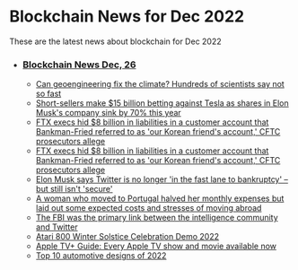 # Blockchain News for Dec 2022
These are the latest news about blockchain for Dec 2022
- ### [Blockchain News Dec, 26](./26)
    - [Can geoengineering fix the climate? Hundreds of scientists say not so fast](https://www.theguardian.com/environment/2022/dec/25/can-controversial-geoengineering-fix-climate-crisis) 
    - [Short-sellers make $15 billion betting against Tesla as shares in Elon Musk's company sink by 70% this year](https://www.businessinsider.com/short-sellers-made-15-billion-betting-against-tesla-shares-2022-12) 
    - [FTX execs hid $8 billion in liabilities in a customer account that Bankman-Fried referred to as 'our Korean friend's account,' CFTC prosecutors allege](https://markets.businessinsider.com/news/currencies/alameda-billion-in-liabilities-in-korean-friends-account-2022-12) 
    - [FTX execs hid $8 billion in liabilities in a customer account that Bankman-Fried referred to as 'our Korean friend's account,' CFTC prosecutors allege](https://www.businessinsider.com/alameda-billion-in-liabilities-in-korean-friends-account-2022-12) 
    - [Elon Musk says Twitter is no longer 'in the fast lane to bankruptcy' – but still isn't 'secure'](https://www.businessinsider.com/elon-musk-twitter-no-longer-in-fast-lane-to-bankruptcy-2022-12) 
    - [A woman who moved to Portugal halved her monthly expenses but laid out some expected costs and stresses of moving abroad](https://www.businessinsider.com/moving-to-portugal-saved-money-but-had-surprising-costs-2022-12) 
    - [The FBI was the primary link between the intelligence community and Twitter](https://threadreaderapp.com/thread/1606701397109796866.html) 
    - [Atari 800 Winter Solstice Celebration Demo 2022](https://8bitworkshop.com/docs/posts/2022/happy-holidays-2022.html) 
    - [Apple TV+ Guide: Every Apple TV show and movie available now](https://9to5mac.com/2022/12/25/apple-tv-plus-tv-shows-movies-guide/) 
    - [Top 10 automotive designs of 2022](https://www.yankodesign.com/2022/12/25/top-10-automotive-designs-of-2022/) 
